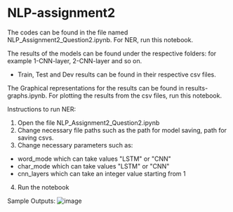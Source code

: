 # NLP-assignment2

The codes can be found in the file named NLP_Assignment2_Question2.ipynb. For NER, run this notebook.

The results of the models can be found under the respective folders: for example 1-CNN-layer, 2-CNN-layer and so on. 
  * Train, Test and Dev results can be found in their respective csv files. 

The Graphical representations for the results can be found in results-graphs.ipynb. For plotting the results from the csv files, run this notebook.

Instructions to run NER:
1. Open the file NLP_Assignment2_Question2.ipynb
2. Change necessary file paths such as the path for model saving, path for saving csvs.
3. Change necessary parameters such as:
- word_mode which can take values "LSTM" or "CNN"
- char_mode which can take values "LSTM" or "CNN"
- cnn_layers which can take an integer value starting from 1
4. Run the notebook


Sample Outputs:
![image](https://user-images.githubusercontent.com/64826746/140958328-3aec73d9-9850-4e56-ba78-9baaa0cf7ed4.png)




